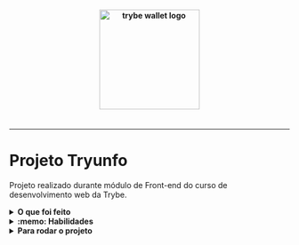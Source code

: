 <h4 align="center">
  <img width="180px" alt="trybe wallet logo" src="https://user-images.githubusercontent.com/100851855/229927134-a26b5733-1895-40bf-b3f8-937dc3413811.png" />
  <br /><br />
</h4>

<hr />


# Projeto Tryunfo

Projeto realizado durante módulo de Front-end do curso de desenvolvimento web da Trybe.

<details>
  <summary><strong>O que foi feito</strong></summary></br>

  <p>
  Neste projeto, foi desenvolvido uma aplicação em React com manipulação de estados em classes. Essa aplicação simulará um jogo de Super Trunfo, desde a criação das cartas do seu baralho, filtro de busca das cartas e até a funcionalidade de jogar.
  </p>

</details>

<details>
  <summary><strong>:memo: Habilidades</strong></summary><br />

  - Ler o estado de um componente e usá-lo para alterar o que exibimos no browser
  - Inicializar um componente, dando a ele um estado pré-definido
  - Atualizar o estado de um componente
  - Capturar eventos utilizando a sintaxe do React
  - Criar formulários utilizando sintaxe JSX com as tags: input, textarea, select, form, checkbox
  - Transmitir informações de componentes filhos para componentes pais via callbacks

</details>
<details>
  <summary><strong>Para rodar o projeto</strong></summary></br>

  - Clone o projeto desse repositório para sua máquina;
  - Execute ```npm install```;
  - Execute ```npm start``` rodar a aplicação;
  
</details>
